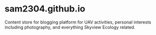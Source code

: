 sam2304.github.io
=================

Content store for blogging platform for UAV activities, personal interests including photography, and everything Skyview Ecology related.
